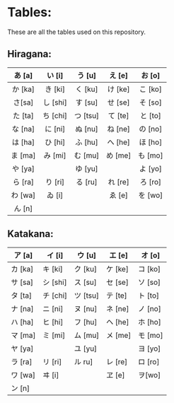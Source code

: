 # Tables:
These are all the tables used on this repository.

## Hiragana:

|  あ [a]  	|  い [i]  	|  う [u]  	|  え [e] 	|  お [o] 	|
|:--------:	|:--------:	|:--------:	|:-------:	|:-------:	|
|  か [ka] 	|  き [ki] 	|  く [ku] 	| け [ke] 	| こ [ko] 	|
|  さ[sa]  	| し [shi] 	|  す [su] 	| せ [se] 	| そ [so] 	|
|  た [ta] 	| ち [chi] 	| つ [tsu] 	| て [te] 	| と [to] 	|
|  な [na] 	|  に [ni] 	|  ぬ [nu] 	| ね [ne] 	| の [no] 	|
|  は [ha] 	|  ひ [hi] 	|  ふ [hu] 	| へ [he] 	| ほ [ho] 	|
|  ま [ma] 	|  み [mi] 	|  む [mu] 	| め [me] 	| も [mo] 	|
|  や [ya] 	|          	|  ゆ [yu] 	|         	| よ [yo] 	|
| ら [ra]  	|  り [ri] 	|  る [ru] 	| れ [re] 	| ろ [ro] 	|
|  わ [wa] 	|  ゐ [i]  	|          	|  ゑ [e] 	| を [wo] 	|
|  ん [n]  	|          	|          	|         	|         	|

## Katakana:

| ア [a]  	| イ [i]   	| ウ [u]   	| エ [e]  	| オ [o]  	|
|---------	|----------	|----------	|---------	|---------	|
| カ [ka] 	| キ [ki]  	| ク [ku]  	| ケ [ke] 	| コ [ko] 	|
| サ [sa] 	| シ [shi] 	| ス [su]  	| セ [se] 	| ソ [so] 	|
| タ [ta] 	| チ [chi] 	| ツ [tsu] 	| テ [te] 	| ト [to] 	|
| ナ [na] 	| ニ [ni]  	| ヌ [nu]  	| ネ [ne] 	| ノ [no] 	|
| ハ [ha] 	| ヒ [hi]  	| フ [hu]  	| ヘ [he] 	| ホ [ho] 	|
| マ [ma] 	| ミ [mi]  	| ム [mu]  	| メ [me] 	| モ [mo] 	|
| ヤ [ya] 	|          	| ユ [yu]  	|         	| ヨ [yo] 	|
| ラ [ra] 	| リ [ri]  	| ル ru]   	| レ [re] 	| ロ [ro] 	|
| ワ [wa] 	| ヰ [i]   	|          	| ヱ [e]  	| ヲ[wo]  	|
| ン [n]  	|          	|          	|         	|         	|
